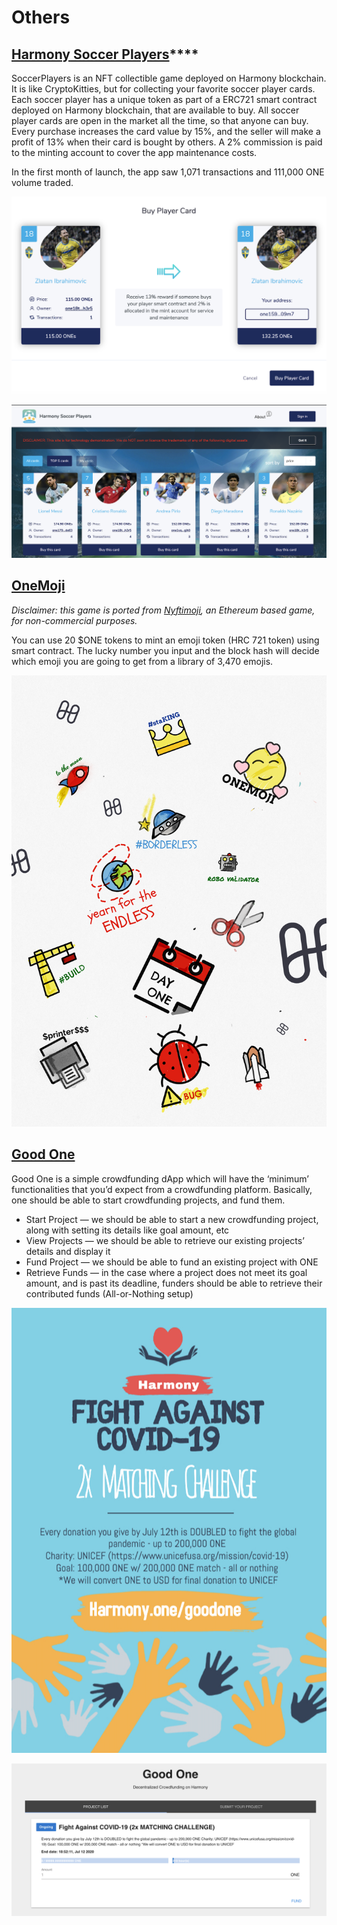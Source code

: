 # Others

## [**Harmony Soccer Players**](https://soccerplayers.demo.harmony.one/)****

SoccerPlayers is an NFT collectible game deployed on Harmony blockchain. It is like CryptoKitties, but for collecting your favorite soccer player cards. Each soccer player has a unique token as part of a ERC721 smart contract deployed on Harmony blockchain, that are available to buy. All soccer player cards are open in the market all the time, so that anyone can buy. Every purchase increases the card value by 15%, and the seller will make a profit of 13% when their card is bought by others. A 2% commission is paid to the minting account to cover the app maintenance costs.&#x20;

In the first month of launch, the app saw 1,071 transactions and 111,000 ONE volume traded.

![](<../../../.gitbook/assets/harmony soccer 1.png>)

![](<../../../.gitbook/assets/harmony soccer 2.png>)

## [OneMoji](https://peekpi.github.io/onemoji/dist/)

_Disclaimer: this game is ported from_ [_Nyftimoji_](https://niftymoji.com/)_, an Ethereum based game, for non-commercial purposes._‌

You can use 20 $ONE tokens to mint an emoji token (HRC 721 token) using smart contract. The lucky number you input and the block hash will decide which emoji you are going to get from a library of 3,470 emojis.

![](<../../../.gitbook/assets/onemoji-2 (1).png>)

## [Good One](http://crowdfunding.s3-website-us-west-1.amazonaws.com/)&#x20;

Good One is a simple crowdfunding dApp which will have the ‘minimum’ functionalities that you’d expect from a crowdfunding platform. Basically, one should be able to start crowdfunding projects, and fund them.

* Start Project — we should be able to start a new crowdfunding project, along with setting its details like goal amount, etc
* View Projects — we should be able to retrieve our existing projects’ details and display it
* Fund Project — we should be able to fund an existing project with ONE
* Retrieve Funds — in the case where a project does not meet its goal amount, and is past its deadline, funders should be able to retrieve their contributed funds (All-or-Nothing setup)

![](<../../../.gitbook/assets/image (309) (2) (1) (1) (2).png>)

![](<../../../.gitbook/assets/image (304) (3) (3) (3) (1) (1) (2).png>)

